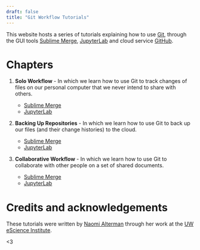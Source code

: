 ```yaml
---
draft: false
title: "Git Workflow Tutorials"
---
```


This website hosts a series of tutorials explaining how to use [Git](https://www.git-scm.com/), through the GUI tools [Sublime Merge](https://www.sublimemerge.com/), [JupyterLab](https://jupyterlab.readthedocs.io/en/latest/) and cloud service [GitHub](https://github.com/).

# Chapters
1. **Solo Workflow** - In which we learn how to use Git to track changes of files on our personal computer that we never intend to share with others.
    * [Sublime Merge](solo)
    * [JupyterLab](solo-jupyterlab)

2. **Backing Up Repositories** - In which we learn how to use Git to back up our files (and their change histories) to the cloud.
    * [Sublime Merge](backups)
    * [JupyterLab](backups-jupyterlab)

3. **Collaborative Workflow** - In which we learn how to use Git to collaborate with other people on a set of shared documents.
    * [Sublime Merge](collaborative)
    * [JupyterLab](collaborative-jupyterlab)

# Credits and acknowledgements

These tutorials were written by [Naomi Alterman](https://staff.uw.edu/naomila) through her work at the [UW eScience Institute](https://escience.uw.edu).

<3
